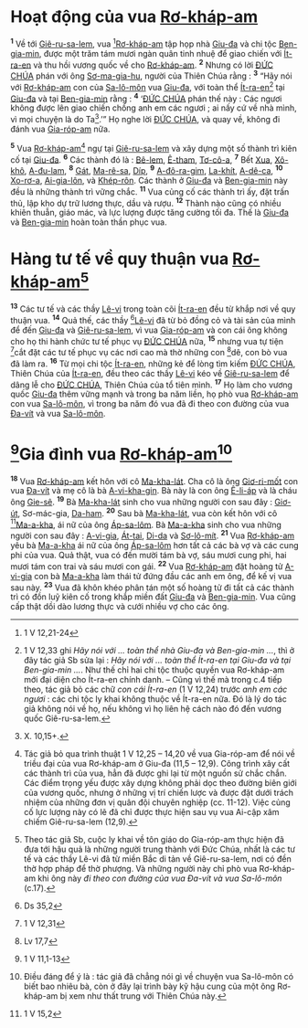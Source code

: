 # Hoạt động của vua [Rơ-kháp-am]()
<sup><b>1</b></sup> Về tới [Giê-ru-sa-lem](), vua [^1*][Rơ-kháp-am]() tập họp nhà [Giu-đa]() và chi tộc [Ben-gia-min](), được một trăm tám mươi ngàn quân tinh nhuệ để giao chiến với [Ít-ra-en]() và thu hồi vương quốc về cho [Rơ-kháp-am](). <sup><b>2</b></sup> Nhưng có lời [ĐỨC CHÚA]() phán với ông [Sơ-ma-gia-hu](), người của Thiên Chúa rằng : <sup><b>3</b></sup> “Hãy nói với [Rơ-kháp-am]() con của [Sa-lô-môn]() vua [Giu-đa](), với toàn thể [Ít-ra-en]()[^1] tại [Giu-đa]() và tại [Ben-gia-min]() rằng : <sup><b>4</b></sup> ‘[ĐỨC CHÚA]() phán thế này : Các ngươi không được lên giao chiến chống anh em các ngươi ; ai nấy cứ về nhà mình, vì mọi chuyện là do Ta[^2].’” Họ nghe lời [ĐỨC CHÚA](), và quay về, không đi đánh vua [Gia-róp-am]() nữa.

<sup><b>5</b></sup> Vua [Rơ-kháp-am]()[^3] ngự tại [Giê-ru-sa-lem]() và xây dựng một số thành trì kiên cố tại [Giu-đa](). <sup><b>6</b></sup> Các thành đó là : [Bê-lem](), [Ê-tham](), [Tơ-cô-a](), <sup><b>7</b></sup> Bết [Xua](), [Xô-khô](), [A-đu-lam](), <sup><b>8</b></sup> [Gát](), [Ma-rê-sa](), [Díp](), <sup><b>9</b></sup> [A-đô-ra-gim](), [La-khít](), [A-dê-ca](), <sup><b>10</b></sup> [Xo-rơ-a](), [Ai-gia-lôn](), và [Khép-rôn](). Các thành ở [Giu-đa]() và [Ben-gia-min]() này đều là những thành trì vững chắc. <sup><b>11</b></sup> Vua củng cố các thành trì ấy, đặt trấn thủ, lập kho dự trữ lương thực, dầu và rượu. <sup><b>12</b></sup> Thành nào cũng có nhiều khiên thuẫn, giáo mác, và lực lượng được tăng cường tối đa. Thế là [Giu-đa]() và [Ben-gia-min]() hoàn toàn thần phục vua.


# Hàng tư tế về quy thuận vua [Rơ-kháp-am]()[^4]
<sup><b>13</b></sup> Các tư tế và các thầy [Lê-vi]() trong toàn cõi [Ít-ra-en]() đều từ khắp nơi về quy thuận vua. <sup><b>14</b></sup> Quả thế, các thầy [^2*][Lê-vi]() đã từ bỏ đồng cỏ và tài sản của mình để đến [Giu-đa]() và [Giê-ru-sa-lem](), vì vua [Gia-róp-am]() và con cái ông không cho họ thi hành chức tư tế phục vụ [ĐỨC CHÚA]() nữa, <sup><b>15</b></sup> nhưng vua tự tiện [^3*]cắt đặt các tư tế phục vụ các nơi cao mà thờ những con [^4*]dê, con bò vua đã làm ra. <sup><b>16</b></sup> Từ mọi chi tộc [Ít-ra-en](), những kẻ để lòng tìm kiếm [ĐỨC CHÚA](), Thiên Chúa của [Ít-ra-en](), đều theo các thầy [Lê-vi]() kéo về [Giê-ru-sa-lem]() để dâng lễ cho [ĐỨC CHÚA](), Thiên Chúa của tổ tiên mình. <sup><b>17</b></sup> Họ làm cho vương quốc [Giu-đa]() thêm vững mạnh và trong ba năm liền, họ phò vua [Rơ-kháp-am]() con vua [Sa-lô-môn](), vì trong ba năm đó vua đã đi theo con đường của vua [Đa-vít]() và vua [Sa-lô-môn]().


# [^5*]Gia đình vua [Rơ-kháp-am]()[^5]
<sup><b>18</b></sup> Vua [Rơ-kháp-am]() kết hôn với cô [Ma-kha-lát](). Cha cô là ông [Giơ-ri-mốt]() con vua [Đa-vít]() và mẹ cô là bà [A-vi-kha-gin](). Bà này là con ông [Ê-li-áp]() và là cháu ông [Gie-sê](). <sup><b>19</b></sup> Bà [Ma-kha-lát]() sinh cho vua những người con sau đây : [Giơ-út](), Sơ-mác-gia, [Da-ham](). <sup><b>20</b></sup> Sau bà [Ma-kha-lát](), vua còn kết hôn với cô [^6*][Ma-a-kha](), ái nữ của ông [Áp-sa-lôm](). Bà [Ma-a-kha]() sinh cho vua những người con sau đây : [A-vi-gia](), [Át-tai](), [Di-da]() và [Sơ-lô-mít](). <sup><b>21</b></sup> Vua [Rơ-kháp-am]() yêu bà [Ma-a-kha]() ái nữ của ông [Áp-sa-lôm]() hơn tất cả các bà vợ và các cung phi của vua. Quả thật, vua có đến mười tám bà vợ, sáu mươi cung phi, hai mươi tám con trai và sáu mươi con gái. <sup><b>22</b></sup> Vua [Rơ-kháp-am]() đặt hoàng tử [A-vi-gia]() con bà [Ma-a-kha]() làm thái tử đứng đầu các anh em ông, để kế vị vua sau này. <sup><b>23</b></sup> Vua đã khôn khéo phân tán một số hoàng tử đi tất cả các thành trì có đồn luỹ kiên cố trong khắp miền đất [Giu-đa]() và [Ben-gia-min](). Vua cũng cấp thật dồi dào lương thực và cưới nhiều vợ cho các ông.

[^1]: 1 V 12,33 ghi *Hãy nói với ... toàn thể nhà Giu-đa và Ben-gia-min ...*, thì ở đây tác giả Sb sửa lại : *Hãy nói với ... toàn thể Ít-ra-en tại Giu-đa và tại Ben-gia-min ...*. Như thế chỉ hai chi tộc thuộc quyền vua Rơ-kháp-am mới đại diện cho Ít-ra-en chính danh. – Cũng vì thế mà trong c.4 tiếp theo, tác giả bỏ các chữ *con cái Ít-ra-en* (1 V 12,24) trước *anh em các ngươi* : các chi tộc ly khai không thuộc về Ít-ra-en nữa. Đó là lý do tác giả không nói về họ, nếu không vì họ liên hệ cách nào đó đến vương quốc Giê-ru-sa-lem.
[^2]: X. 10,15+.
[^3]: Tác giả bỏ qua trình thuật 1 V 12,25 – 14,20 về vua Gia-róp-am để nói về triều đại của vua Rơ-kháp-am ở Giu-đa (11,5 – 12,9). Công trình xây cất các thành trì của vua, hẳn đã được ghi lại từ một nguồn sử chắc chắn. Các điểm trọng yếu được xây dựng không phải dọc theo đường biên giới của vương quốc, nhưng ở những vị trí chiến lược và được đặt dưới trách nhiệm của những đơn vị quân đội chuyên nghiệp (cc. 11-12). Việc củng cố lực lượng này có lẽ đã chỉ được thực hiện sau vụ vua Ai-cập xâm chiếm Giê-ru-sa-lem (12,9).
[^4]: Theo tác giả Sb, cuộc ly khai về tôn giáo do Gia-róp-am thực hiện đã đưa tới hậu quả là những người trung thành với Đức Chúa, nhất là các tư tế và các thầy Lê-vi đã từ miền Bắc di tản về Giê-ru-sa-lem, nơi có đền thờ hợp pháp để thờ phượng. Và những người này chỉ phò vua Rơ-kháp-am khi ông này *đi theo con đường của vua Đa-vít và vua Sa-lô-môn* (c.17).
[^5]: Điều đáng để ý là : tác giả đã chẳng nói gì về chuyện vua Sa-lô-môn có biết bao nhiêu bà, còn ở đây lại trình bày kỹ hậu cung của một ông Rơ-kháp-am bị xem như thất trung với Thiên Chúa này.
[^1*]: 1 V 12,21-24
[^2*]: Ds 35,2
[^3*]: 1 V 12,31
[^4*]: Lv 17,7
[^5*]: 1 V 11,1-13
[^6*]: 1 V 15,2